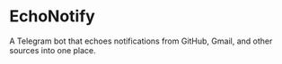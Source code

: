 # EchoNotify
A Telegram bot that echoes notifications from GitHub, Gmail, and other sources into one place.
